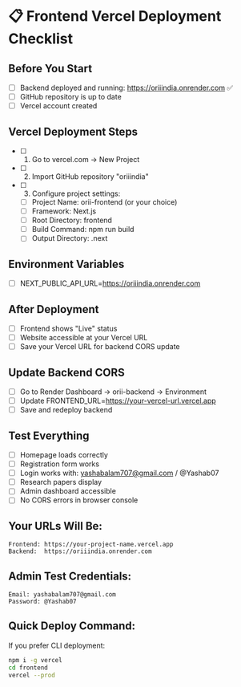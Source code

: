 # 📋 Frontend Vercel Deployment Checklist

## Before You Start
- [ ] Backend deployed and running: https://oriiindia.onrender.com ✅
- [ ] GitHub repository is up to date
- [ ] Vercel account created

## Vercel Deployment Steps
- [ ] 1. Go to vercel.com → New Project
- [ ] 2. Import GitHub repository "oriiindia"
- [ ] 3. Configure project settings:
  - [ ] Project Name: orii-frontend (or your choice)
  - [ ] Framework: Next.js
  - [ ] Root Directory: frontend
  - [ ] Build Command: npm run build
  - [ ] Output Directory: .next

## Environment Variables
- [ ] NEXT_PUBLIC_API_URL=https://oriiindia.onrender.com

## After Deployment
- [ ] Frontend shows "Live" status
- [ ] Website accessible at your Vercel URL
- [ ] Save your Vercel URL for backend CORS update

## Update Backend CORS
- [ ] Go to Render Dashboard → orii-backend → Environment
- [ ] Update FRONTEND_URL=https://your-vercel-url.vercel.app
- [ ] Save and redeploy backend

## Test Everything
- [ ] Homepage loads correctly
- [ ] Registration form works
- [ ] Login works with: yashabalam707@gmail.com / @Yashab07
- [ ] Research papers display
- [ ] Admin dashboard accessible
- [ ] No CORS errors in browser console

## Your URLs Will Be:
```
Frontend: https://your-project-name.vercel.app
Backend:  https://oriiindia.onrender.com
```

## Admin Test Credentials:
```
Email: yashabalam707@gmail.com
Password: @Yashab07
```

## Quick Deploy Command:
If you prefer CLI deployment:
```bash
npm i -g vercel
cd frontend
vercel --prod
```